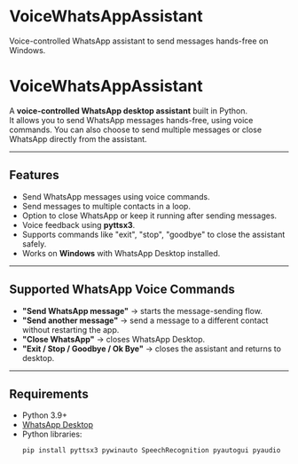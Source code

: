 # VoiceWhatsAppAssistant
Voice-controlled WhatsApp assistant to send messages hands-free on Windows.
# VoiceWhatsAppAssistant

A **voice-controlled WhatsApp desktop assistant** built in Python.  
It allows you to send WhatsApp messages hands-free, using voice commands. You can also choose to send multiple messages or close WhatsApp directly from the assistant.

---

## Features

- Send WhatsApp messages using voice commands.
- Send messages to multiple contacts in a loop.
- Option to close WhatsApp or keep it running after sending messages.
- Voice feedback using **pyttsx3**.
- Supports commands like "exit", "stop", "goodbye" to close the assistant safely.
- Works on **Windows** with WhatsApp Desktop installed.

---

## Supported WhatsApp Voice Commands

- **"Send WhatsApp message"** → starts the message-sending flow.  
- **"Send another message"** → send a message to a different contact without restarting the app.  
- **"Close WhatsApp"** → closes WhatsApp Desktop.  
- **"Exit / Stop / Goodbye / Ok Bye"** → closes the assistant and returns to desktop.  

---

## Requirements

- Python 3.9+
- [WhatsApp Desktop](https://www.whatsapp.com/download)
- Python libraries:
  ```bash
  pip install pyttsx3 pywinauto SpeechRecognition pyautogui pyaudio
